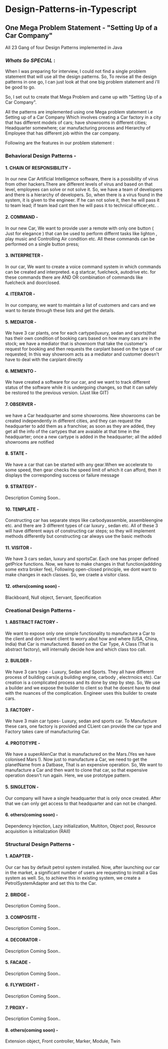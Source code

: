 # Design-Patterns-in-Typescript

## One Mega Problem Statement - "Setting Up of a Car Company"

All 23 Gang of four Design Patterns implemented in Java

### _Whats So SPECIAL_ :

When I was preparing for interview, I could not find a single problem statement that will use all the design patterns. So, To revise all the design patterns in one go, I can just look at that one big problem statement and i'll be good to go.

So, I set out to create that Mega Problem and came up with "Setting Up of a Car Company".

All the patterns are implemented using one Mega problem statement i.e Setting up of a Car Company Which involves creating a Car factory in a city that has different models of cars; have showrooms in different cities; Headquarter somewhere; car manufacturing process and Hierarchy of Employee that has different job within the car company.

Following are the features in our problem statement :

### Behavioral Design Patterns -

#### 1. CHAIN OF RESPONSIBILITY -

In our new Car Artificial Intelligence software, there is a possibility of virus from other hackers.There are different levels of virus and based on that level, employees can solve or not solve it. So, we have a team of developers and there is a hierarchy of developers. So, when there is a virus found in the system, it is given to the engineer. If he can not solve it, then he will pass it to team lead; if team lead cant then he will pass it to technical officer;etc. .

#### 2. COMMAND -

In our new Car, We want to provide user a remote with only one button ( Just for elegance ) that can be used to perform differnt tasks like lighton , play music and Controlling Air condition etc. All these commands can be performed on a single button press;

#### 3. INTERPRETER -

In our car, We want to create a voice command system in which commands can be created and interpreted. e.g startcar, fuelcheck, autodrive etc. for these commands there are AND OR combination of commands like fuelcheck and doorclosed.

#### 4. ITERATOR -

In our company, we want to maintain a list of customers and cars and we want to iterate through these lists and get the details.

#### 5. MEDIATOR -

We have 3 car plants, one for each cartype(luxury, sedan and sports)that has their own condition of booking cars based on how many cars are in the stock; we have a mediator that is showroom that take the customer's request for booking and then requests the carplant based on the type of car requested; In this way showroom acts as a mediator and customer doesn't have to deal with the carplant directly

#### 6. MEMENTO -

We have created a software for our car, and we want to track different status of the software while it is undergoing changes, so that it can safely be restored to the previous version. (Just like GIT)

#### 7. OBSERVER -

we have a Car headquarter and some showrooms. New showrooms can be created independently in different cities, and they can request the headquarter to add them as a franchise; as soon as they are added, they get all the info of the cartypes that are avaiable at that time in the headquarter; once a new cartype is added in the headquarter; all the added showrooms are notified

#### 8. STATE -

We have a car that can be started with any gear.When we accelerate to some speed, then gear checks the speed limit of which it can afford, then it displays the corresponding success or failure message

#### 9. STRATEGY -

Description Coming Soon..

#### 10. TEMPLATE -

Constructing car has separate steps like carbodyassemble, assembleengine etc.
and there are 3 different types of car luxury , sedan etc. All of these 3 will have different ways of constructing car steps; so they will implement methods differently but constructing car always use the basic methods

#### 11. VISITOR -

We have 3 cars sedan, luxury and sportsCar. Each one has proper defined getPrice functions. Now, we have to make changes in that function(addding some extra broker fee), Following open-closed principle, we dont want to make changes in each classes. So, we craete a visitor class.

#### 12. others(coming soon) -

Blackboard, Null object, Servant, Specification

### Creational Design Patterns -

#### 1. ABSTRACT FACTORY -

We want to expose only one simple functionality to manufacture a Car to the client and don't want client to worry abut how and where (USA, China, India) that Car is manufactured. Based on the Car Type, A Class (That is abstract factory), will internally decide how and which class too call.

#### 2. BUILDER -

We have 3 cars type - Luxury, Sedan and Sports. They all have different process of building cars(e.g building engine, carbody , electrnoics etc). Car creation is a complicated process and its done by step by step. So, We use a builder and we expose the builder to client so that he doesnt have to deal with the nuances of the complication. Engineer uses this builder to create cars.

#### 3. FACTORY -

We have 3 main car types- Luxury, sedan and sports car. To Manufacture these cars, one factory is provided and CLient can provide the car type and Factory takes care of manufacturing Car.

#### 4. PROTOTYPE -

We have a superAlienCar that is manufactured on the Mars.(Yes we have colonised Mars !). Now just to manufacture a Car, we need to get the planetName from a Datbase, That is an expensive operation. So, We want to manufacture a Car and then want to clone that car, so that expensive operation doesn't run again. Here, we use prototype pattern.

#### 5. SINGLETON -

Our company will have a single headquarter that is only once created. After that we can only get access to that headquarter and can not be changed.

#### 6. others(coming soon) -

Dependency Injection, Lazy initialization, Multiton, Object pool, Resource acquisition is initialization (RAII)

### Structural Design Patterns -

#### 1. ADAPTER -

Our car has by default petrol system installed. Now, after launching our car in the market, a significant number of users are requesting to install a Gas system as well. So, to achieve this in existing system, we create a PetrolSystemAdapter and set this to the Car.

#### 2. BRIDGE -

Description Coming Soon..

#### 3. COMPOSITE -

Description Coming Soon..

#### 4. DECORATOR -

Description Coming Soon..

#### 5. FACADE -

Description Coming Soon..

#### 6. FLYWEIGHT -

Description Coming Soon..

#### 7. PROXY -

Description Coming Soon..

#### 8. others(coming soon) -

Extension object, Front controller, Marker, Module, Twin
